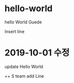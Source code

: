 # hello-world
hello World Guede

Insert line
# 2019-10-01 수정
update Hello World


++ S team add Line
